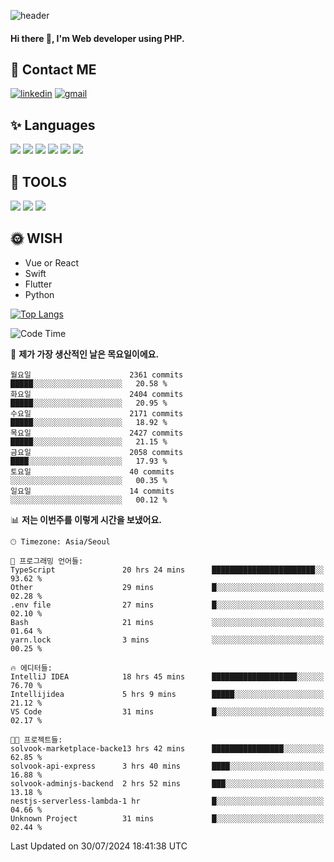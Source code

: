![header](https://capsule-render.vercel.app/api?type=waving&color=auto&height=300&section=header&text=Elin&fontSize=90&animation=twinkling)

#### Hi there 👋, I'm <b>Web developer</b> using PHP. ####

<!--
- 🔭 I’m currently working on Uniwill
- 🌱 I’m currently learning Vue or React or Python.
-->

<!---#### I am PHP developer --->

## 💌 Contact ME ###
[<img src='https://img.shields.io/badge/-EunjiKo-%230A66C2?style=flat-square&logo=LinkedIn&logoColor=white' alt='linkedin'>](https://www.linkedin.com/in/https://www.linkedin.com/in/eunji-ko-00a907164//)  [<img src='https://img.shields.io/badge/-einee214%40gmail.com-%23EA4335?style=flat-square&logo=Gmail&logoColor=white' alt='gmail'>](einee214@gmail.com)  


## ✨ Languages
<img src='https://img.shields.io/badge/-PHP-%23777BB4?style=for-the-badge&logo=PHP&logoColor=white'> <img src='https://img.shields.io/badge/-Laravel-%23FF2D20?style=for-the-badge&logo=Laravel&logoColor=white'> <img src='https://img.shields.io/badge/Jquery-%230769AD?style=for-the-badge&logo=Jquery&logoColor=white'> <img src='https://img.shields.io/badge/CSS3-%231572B6?style=for-the-badge&logo=CSS3&logoColor=white'> <img src='https://img.shields.io/badge/Bootstrap-%237952B3?style=for-the-badge&logo=Bootstrap&logoColor=white' > <img src='https://img.shields.io/badge/MySQL-%234479A1?style=for-the-badge&logo=MySQL&logoColor=white' >

## 🌷 TOOLS
<img src='https://img.shields.io/badge/PHPSTORM-%23000000?style=for-the-badge&logo=PhpStorm&logoColor=white' > <img src='https://img.shields.io/badge/GitLab-%23FCA121?style=for-the-badge&logo=GitLab&logoColor=white' > <img src='https://img.shields.io/badge/GitHub-%23181717?style=for-the-badge&logo=GitHub&logoColor=white'>


## 🌞 WISH
- Vue or React
- Swift
- Flutter
- Python


[![Top Langs](https://github-readme-stats.vercel.app/api/top-langs/?username=ein214&layout=compact)](https://github.com/anuraghazra/github-readme-stats)

<!--START_SECTION:waka-->
![Code Time](http://img.shields.io/badge/Code%20Time-3%2C660%20hrs%2028%20mins-blue)

📅 **제가 가장 생산적인 날은 목요일이에요.** 

```text
월요일                      2361 commits        █████░░░░░░░░░░░░░░░░░░░░   20.58 % 
화요일                      2404 commits        █████░░░░░░░░░░░░░░░░░░░░   20.95 % 
수요일                      2171 commits        █████░░░░░░░░░░░░░░░░░░░░   18.92 % 
목요일                      2427 commits        █████░░░░░░░░░░░░░░░░░░░░   21.15 % 
금요일                      2058 commits        ████░░░░░░░░░░░░░░░░░░░░░   17.93 % 
토요일                      40 commits          ░░░░░░░░░░░░░░░░░░░░░░░░░   00.35 % 
일요일                      14 commits          ░░░░░░░░░░░░░░░░░░░░░░░░░   00.12 % 
```


📊 **저는 이번주를 이렇게 시간을 보냈어요.** 

```text
🕑︎ Timezone: Asia/Seoul

💬 프로그래밍 언어들: 
TypeScript               20 hrs 24 mins      ███████████████████████░░   93.62 % 
Other                    29 mins             █░░░░░░░░░░░░░░░░░░░░░░░░   02.28 % 
.env file                27 mins             █░░░░░░░░░░░░░░░░░░░░░░░░   02.10 % 
Bash                     21 mins             ░░░░░░░░░░░░░░░░░░░░░░░░░   01.64 % 
yarn.lock                3 mins              ░░░░░░░░░░░░░░░░░░░░░░░░░   00.25 % 

🔥 에디터들: 
IntelliJ IDEA            18 hrs 45 mins      ███████████████████░░░░░░   76.70 % 
Intellijidea             5 hrs 9 mins        █████░░░░░░░░░░░░░░░░░░░░   21.12 % 
VS Code                  31 mins             █░░░░░░░░░░░░░░░░░░░░░░░░   02.17 % 

🐱‍💻 프로젝트들: 
solvook-marketplace-backe13 hrs 42 mins      ████████████████░░░░░░░░░   62.85 % 
solvook-api-express      3 hrs 40 mins       ████░░░░░░░░░░░░░░░░░░░░░   16.88 % 
solvook-adminjs-backend  2 hrs 52 mins       ███░░░░░░░░░░░░░░░░░░░░░░   13.18 % 
nestjs-serverless-lambda-1 hr                █░░░░░░░░░░░░░░░░░░░░░░░░   04.66 % 
Unknown Project          31 mins             █░░░░░░░░░░░░░░░░░░░░░░░░   02.44 % 
```


 Last Updated on 30/07/2024 18:41:38 UTC
<!--END_SECTION:waka-->

<!---![GitHub stats](https://github-readme-stats.vercel.app/api?username=ein214&show_icons=true&theme=dracula)  --->



